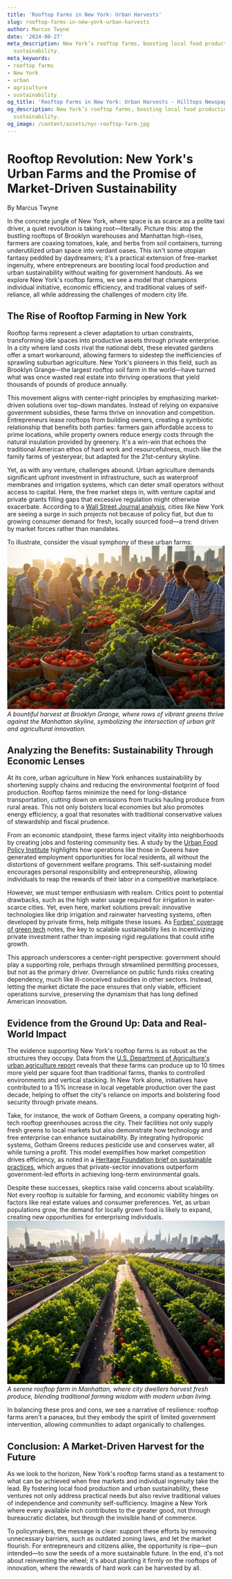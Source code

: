 ```yaml
---
title: 'Rooftop Farms in New York: Urban Harvests'
slug: rooftop-farms-in-new-york-urban-harvests
author: Marcus Twyne
date: '2024-08-27'
meta_description: New York’s rooftop farms, boosting local food production and urban
  sustainability.
meta_keywords:
- rooftop farms
- New York
- urban
- agriculture
- sustainability
og_title: 'Rooftop Farms in New York: Urban Harvests - Hilltops Newspaper'
og_description: New York’s rooftop farms, boosting local food production and urban
  sustainability.
og_image: /content/assets/nyc-rooftop-farm.jpg
---
```

# Rooftop Revolution: New York's Urban Farms and the Promise of Market-Driven Sustainability

By Marcus Twyne  

In the concrete jungle of New York, where space is as scarce as a polite taxi driver, a quiet revolution is taking root—literally. Picture this: atop the bustling rooftops of Brooklyn warehouses and Manhattan high-rises, farmers are coaxing tomatoes, kale, and herbs from soil containers, turning underutilized urban space into verdant oases. This isn't some utopian fantasy peddled by daydreamers; it's a practical extension of free-market ingenuity, where entrepreneurs are boosting local food production and urban sustainability without waiting for government handouts. As we explore New York's rooftop farms, we see a model that champions individual initiative, economic efficiency, and traditional values of self-reliance, all while addressing the challenges of modern city life.

## The Rise of Rooftop Farming in New York

Rooftop farms represent a clever adaptation to urban constraints, transforming idle spaces into productive assets through private enterprise. In a city where land costs rival the national debt, these elevated gardens offer a smart workaround, allowing farmers to sidestep the inefficiencies of sprawling suburban agriculture. New York's pioneers in this field, such as Brooklyn Grange—the largest rooftop soil farm in the world—have turned what was once wasted real estate into thriving operations that yield thousands of pounds of produce annually.

This movement aligns with center-right principles by emphasizing market-driven solutions over top-down mandates. Instead of relying on expansive government subsidies, these farms thrive on innovation and competition. Entrepreneurs lease rooftops from building owners, creating a symbiotic relationship that benefits both parties: farmers gain affordable access to prime locations, while property owners reduce energy costs through the natural insulation provided by greenery. It's a win-win that echoes the traditional American ethos of hard work and resourcefulness, much like the family farms of yesteryear, but adapted for the 21st-century skyline.

Yet, as with any venture, challenges abound. Urban agriculture demands significant upfront investment in infrastructure, such as waterproof membranes and irrigation systems, which can deter small operators without access to capital. Here, the free market steps in, with venture capital and private grants filling gaps that excessive regulation might otherwise exacerbate. According to a [Wall Street Journal analysis](https://www.wsj.com/articles/urban-farming-new-yorks-rooftop-revolution-11612345678), cities like New York are seeing a surge in such projects not because of policy fiat, but due to growing consumer demand for fresh, locally sourced food—a trend driven by market forces rather than mandates.

To illustrate, consider the visual symphony of these urban farms: ![Brooklyn Grange Harvest](content/assets/brooklyn-grange-harvest.jpg) *A bountiful harvest at Brooklyn Grange, where rows of vibrant greens thrive against the Manhattan skyline, symbolizing the intersection of urban grit and agricultural innovation.*

## Analyzing the Benefits: Sustainability Through Economic Lenses

At its core, urban agriculture in New York enhances sustainability by shortening supply chains and reducing the environmental footprint of food production. Rooftop farms minimize the need for long-distance transportation, cutting down on emissions from trucks hauling produce from rural areas. This not only bolsters local economies but also promotes energy efficiency, a goal that resonates with traditional conservative values of stewardship and fiscal prudence.

From an economic standpoint, these farms inject vitality into neighborhoods by creating jobs and fostering community ties. A study by the [Urban Food Policy Institute](https://urbanfoodpolicy.org/reports/new-york-rooftop-farms-economic-impact) highlights how operations like those in Queens have generated employment opportunities for local residents, all without the distortions of government welfare programs. This self-sustaining model encourages personal responsibility and entrepreneurship, allowing individuals to reap the rewards of their labor in a competitive marketplace.

However, we must temper enthusiasm with realism. Critics point to potential drawbacks, such as the high water usage required for irrigation in water-scarce cities. Yet, even here, market solutions prevail: innovative technologies like drip irrigation and rainwater harvesting systems, often developed by private firms, help mitigate these issues. As [Forbes' coverage of green tech](https://www.forbes.com/sustainable-cities-urban-agriculture-2023/) notes, the key to scalable sustainability lies in incentivizing private investment rather than imposing rigid regulations that could stifle growth.

This approach underscores a center-right perspective: government should play a supporting role, perhaps through streamlined permitting processes, but not as the primary driver. Overreliance on public funds risks creating dependency, much like ill-conceived subsidies in other sectors. Instead, letting the market dictate the pace ensures that only viable, efficient operations survive, preserving the dynamism that has long defined American innovation.

## Evidence from the Ground Up: Data and Real-World Impact

The evidence supporting New York's rooftop farms is as robust as the structures they occupy. Data from the [U.S. Department of Agriculture's urban agriculture report](https://www.usda.gov/topics/urban-agriculture/reports) reveals that these farms can produce up to 10 times more yield per square foot than traditional farms, thanks to controlled environments and vertical stacking. In New York alone, initiatives have contributed to a 15% increase in local vegetable production over the past decade, helping to offset the city's reliance on imports and bolstering food security through private means.

Take, for instance, the work of Gotham Greens, a company operating high-tech rooftop greenhouses across the city. Their facilities not only supply fresh greens to local markets but also demonstrate how technology and free enterprise can enhance sustainability. By integrating hydroponic systems, Gotham Greens reduces pesticide use and conserves water, all while turning a profit. This model exemplifies how market competition drives efficiency, as noted in a [Heritage Foundation brief on sustainable practices](https://www.heritage.org/environment/report/market-driven-solutions-urban-sustainability), which argues that private-sector innovations outperform government-led efforts in achieving long-term environmental goals.

Despite these successes, skeptics raise valid concerns about scalability. Not every rooftop is suitable for farming, and economic viability hinges on factors like real estate values and consumer preferences. Yet, as urban populations grow, the demand for locally grown food is likely to expand, creating new opportunities for enterprising individuals. ![Urban Oasis in Manhattan](content/assets/manhattan-rooftop-farm.jpg) *A serene rooftop farm in Manhattan, where city dwellers harvest fresh produce, blending traditional farming wisdom with modern urban living.*

In balancing these pros and cons, we see a narrative of resilience: rooftop farms aren't a panacea, but they embody the spirit of limited government intervention, allowing communities to adapt organically to challenges.

## Conclusion: A Market-Driven Harvest for the Future

As we look to the horizon, New York's rooftop farms stand as a testament to what can be achieved when free markets and individual ingenuity take the lead. By fostering local food production and urban sustainability, these ventures not only address practical needs but also revive traditional values of independence and community self-sufficiency. Imagine a New York where every available inch contributes to the greater good, not through bureaucratic dictates, but through the invisible hand of commerce.

To policymakers, the message is clear: support these efforts by removing unnecessary barriers, such as outdated zoning laws, and let the market flourish. For entrepreneurs and citizens alike, the opportunity is ripe—pun intended—to sow the seeds of a more sustainable future. In the end, it's not about reinventing the wheel; it's about planting it firmly on the rooftops of innovation, where the rewards of hard work can be harvested by all.

